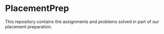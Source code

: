 # PlacementPrep
This repository contains the assignments and problems solved in part of our placement preparation.
